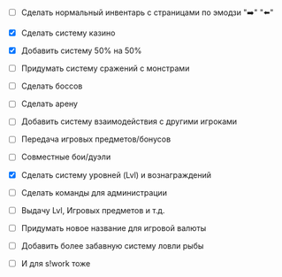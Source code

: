  + [ ] Сделать нормальный инвентарь с страницами по эмодзи ":arrow_right:" ":arrow_left:"

  + [x] Сделать систему казино

  + [x] Добавить систему 50% на 50%

  + [ ] Придумать систему сражений с монстрами

  + [ ] Сделать боссов

  + [ ] Сделать арену

  + [ ] Добавить систему взаимодействия с другими игроками

  + [ ] Передача игровых предметов/бонусов

  + [ ] Совместные бои/дуэли

  + [x] Сделать систему уровней (Lvl) и вознаграждений

  + [ ] Сделать команды для администрации

  + [ ] Выдачу Lvl, Игровых предметов и т.д.

  + [ ] Придумать новое название для игровой валюты

  + [ ] Добавить более забавную систему ловли рыбы

  + [ ] И для s!work тоже
